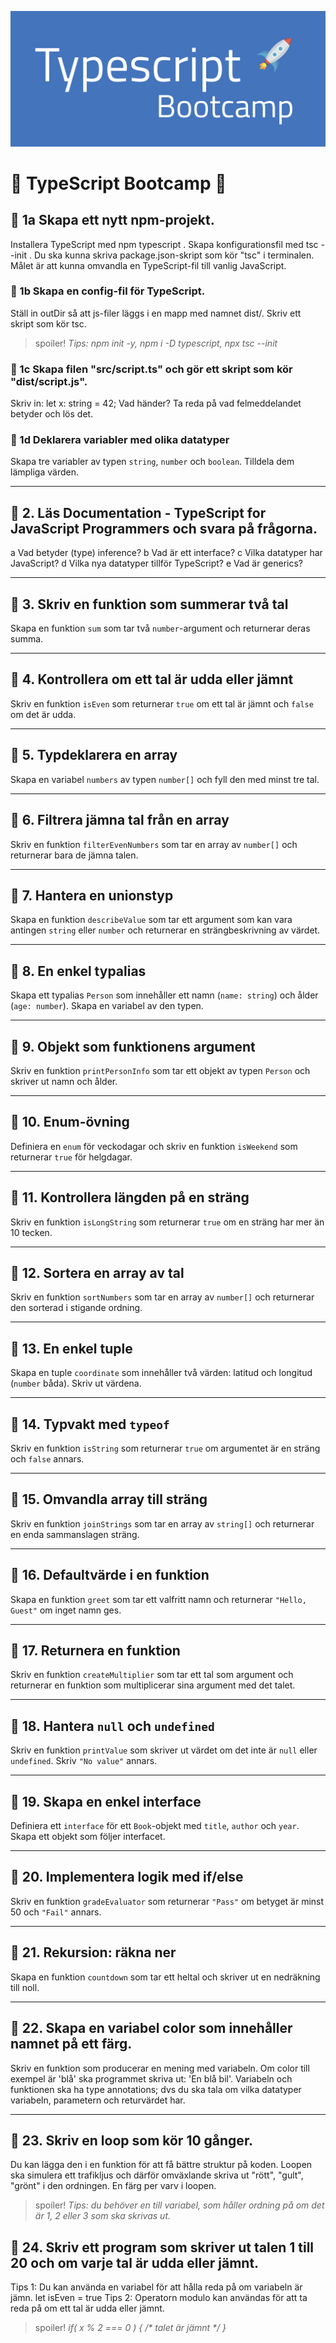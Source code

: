![ts bootcamp](./ts_bootcamp.png)
# 🚀 TypeScript Bootcamp 🚀

## 🧩 1a Skapa ett nytt npm-projekt. 
Installera TypeScript med npm typescript . Skapa konfigurationsfil med tsc --init . Du ska kunna skriva package.json-skript som kör "tsc" i terminalen.
Målet är att kunna omvandla en TypeScript-fil till vanlig JavaScript.

### 🧩 1b Skapa en config-fil för TypeScript. 
Ställ in outDir så att js-filer läggs i en mapp med namnet dist/. Skriv ett skript som kör tsc.
> spoiler! _Tips: npm init -y, npm i -D typescript, npx tsc --init_ 

### 🧩 1c Skapa filen "src/script.ts" och gör ett skript som kör "dist/script.js". 
Skriv in:
let x: string = 42;
Vad händer? Ta reda på vad felmeddelandet betyder och lös det.

### 🧩 1d Deklarera variabler med olika datatyper
Skapa tre variabler av typen `string`, `number` och `boolean`. Tilldela dem lämpliga värden.

---

## 🧩 2. Läs Documentation - TypeScript for JavaScript Programmers och svara på frågorna.
a Vad betyder (type) inference?
b Vad är ett interface? 
c Vilka datatyper har JavaScript?
d Vilka nya datatyper tillför TypeScript?
e Vad är generics?

---

## 🧩 3. Skriv en funktion som summerar två tal
Skapa en funktion `sum` som tar två `number`-argument och returnerar deras summa.

---

## 🧩 4. Kontrollera om ett tal är udda eller jämnt
Skriv en funktion `isEven` som returnerar `true` om ett tal är jämnt och `false` om det är udda.

---

## 🧩 5. Typdeklarera en array
Skapa en variabel `numbers` av typen `number[]` och fyll den med minst tre tal.

---

## 🧩 6. Filtrera jämna tal från en array
Skriv en funktion `filterEvenNumbers` som tar en array av `number[]` och returnerar bara de jämna talen.

---

## 🧩 7. Hantera en unionstyp
Skapa en funktion `describeValue` som tar ett argument som kan vara antingen `string` eller `number` och returnerar en strängbeskrivning av värdet.

---

## 🧩 8. En enkel typalias
Skapa ett typalias `Person` som innehåller ett namn (`name: string`) och ålder (`age: number`). Skapa en variabel av den typen.

---

## 🧩 9. Objekt som funktionens argument
Skriv en funktion `printPersonInfo` som tar ett objekt av typen `Person` och skriver ut namn och ålder.

---

## 🧩 10. Enum-övning
Definiera en `enum` för veckodagar och skriv en funktion `isWeekend` som returnerar `true` för helgdagar.

---

## 🧩 11. Kontrollera längden på en sträng
Skriv en funktion `isLongString` som returnerar `true` om en sträng har mer än 10 tecken.

---

## 🧩 12. Sortera en array av tal
Skriv en funktion `sortNumbers` som tar en array av `number[]` och returnerar den sorterad i stigande ordning.

---

## 🧩 13. En enkel tuple
Skapa en tuple `coordinate` som innehåller två värden: latitud och longitud (`number` båda). Skriv ut värdena.

---

## 🧩 14. Typvakt med `typeof`
Skriv en funktion `isString` som returnerar `true` om argumentet är en sträng och `false` annars.

---

## 🧩 15. Omvandla array till sträng
Skriv en funktion `joinStrings` som tar en array av `string[]` och returnerar en enda sammanslagen sträng.

---

## 🧩 16. Defaultvärde i en funktion
Skapa en funktion `greet` som tar ett valfritt namn och returnerar `"Hello, Guest"` om inget namn ges.

---

## 🧩 17. Returnera en funktion
Skriv en funktion `createMultiplier` som tar ett tal som argument och returnerar en funktion som multiplicerar sina argument med det talet.

---

## 🧩 18. Hantera `null` och `undefined`
Skriv en funktion `printValue` som skriver ut värdet om det inte är `null` eller `undefined`. Skriv `"No value"` annars.

---

## 🧩 19. Skapa en enkel interface
Definiera ett `interface` för ett `Book`-objekt med `title`, `author` och `year`. Skapa ett objekt som följer interfacet.

---

## 🧩 20. Implementera logik med if/else
Skriv en funktion `gradeEvaluator` som returnerar `"Pass"` om betyget är minst 50 och `"Fail"` annars.

---

## 🧩 21. Rekursion: räkna ner
Skapa en funktion `countdown` som tar ett heltal och skriver ut en nedräkning till noll.

---

## 🧩 22. Skapa en variabel color som innehåller namnet på ett färg. 
Skriv en funktion som producerar en mening med variabeln. Om color till exempel är 'blå' ska programmet skriva ut: 'En blå bil'. Variabeln och funktionen ska ha type annotations; dvs du ska tala om vilka datatyper variabeln, parametern och returvärdet har.

---

## 🧩 23. Skriv en loop som kör 10 gånger. 
Du kan lägga den i en funktion för att få bättre struktur på koden. Loopen ska simulera ett trafikljus och därför omväxlande skriva ut "rött", "gult", "grönt" i den ordningen. En färg per varv i loopen.
> spoiler! _Tips: du behöver en till variabel, som håller ordning på om det är 1, 2 eller 3 som ska skrivas ut._


## 🧩 24. Skriv ett program som skriver ut talen 1 till 20 och om varje tal är udda eller jämnt.
Tips 1: Du kan använda en variabel för att hålla reda på om variabeln är jämn. let isEven = true 
Tips 2: Operatorn modulo kan användas för att ta reda på om ett tal är udda eller jämnt.
> spoiler! _if( x % 2 === 0 ) { /* talet är jämnt */ }_

